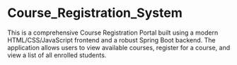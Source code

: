 # Course_Registration_System
This is a comprehensive Course Registration Portal built using a modern HTML/CSS/JavaScript frontend and a robust Spring Boot backend. The application allows users to view available courses, register for a course, and view a list of all enrolled students.
